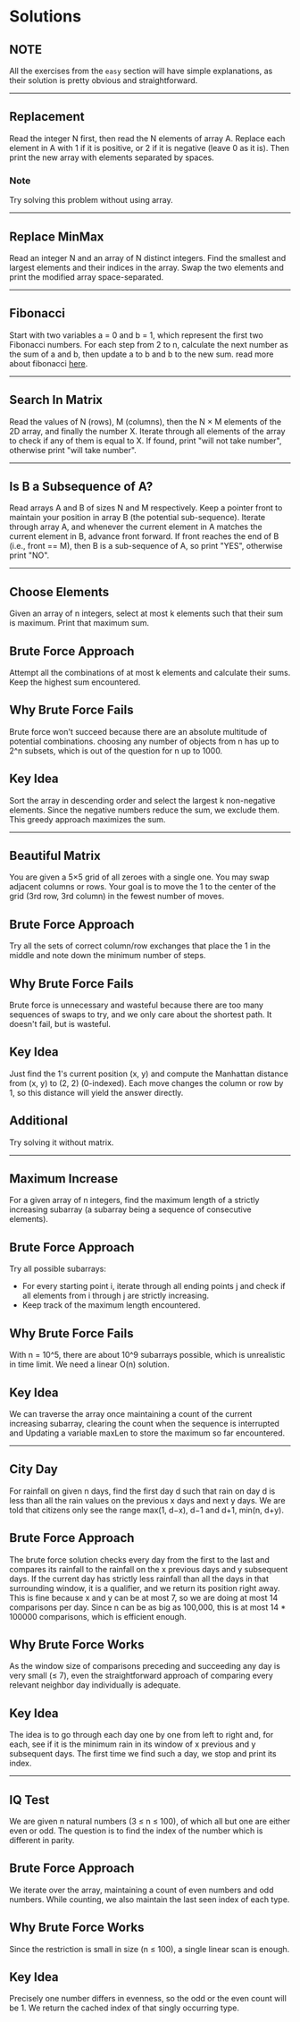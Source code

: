 # Solutions


## NOTE
All the exercises from the `easy` section will have simple explanations, as their solution is pretty obvious and straightforward.

---

## Replacement
Read the integer N first, then read the N elements of array A. Replace each element in A with 1 if it is positive, or 2 if it is negative (leave 0 as it is). Then print the new array with elements separated by spaces.

### Note
Try solving this problem without using array.

---

## Replace MinMax
Read an integer N and an array of N distinct integers. Find the smallest and largest elements and their indices in the array. Swap the two elements and print the modified array space-separated.

---

## Fibonacci
Start with two variables a = 0 and b = 1, which represent the first two Fibonacci numbers. For each step from 2 to n, calculate the next number as the sum of a and b, then update a to b and b to the new sum. read more about fibonacci [here](https://cp-algorithms.com/algebra/fibonacci-numbers.html).

---

## Search In Matrix
Read the values of N (rows), M (columns), then the N × M elements of the 2D array, and finally the number X. Iterate through all elements of the array to check if any of them is equal to X. If found, print "will not take number", otherwise print "will take number".

---

## Is B a Subsequence of A?
Read arrays A and B of sizes N and M respectively. Keep a pointer front to maintain your position in array B (the potential sub-sequence). Iterate through array A, and whenever the current element in A matches the current element in B, advance front forward. If front reaches the end of B (i.e., front == M), then B is a sub-sequence of A, so print "YES", otherwise print "NO".

---

## Choose Elements
Given an array of n integers, select at most k elements such that their sum is maximum. Print that maximum sum.

## Brute Force Approach
Attempt all the combinations of at most k elements and calculate their sums. Keep the highest sum encountered.

## Why Brute Force Fails
Brute force won't succeed because there are an absolute multitude of potential combinations. choosing any number of objects from n has up to 2^n subsets, which is out of the question for n up to 1000.

## Key Idea
Sort the array in descending order and select the largest k non-negative elements. Since the negative numbers reduce the sum, we exclude them. This greedy approach maximizes the sum.

---

## Beautiful Matrix
You are given a 5×5 grid of all zeroes with a single one. You may swap adjacent columns or rows. Your goal is to move the 1 to the center of the grid (3rd row, 3rd column) in the fewest number of moves.

## Brute Force Approach
Try all the sets of correct column/row exchanges that place the 1 in the middle and note down the minimum number of steps.

## Why Brute Force Fails
Brute force is unnecessary and wasteful because there are too many sequences of swaps to try, and we only care about the shortest path. It doesn't fail, but is wasteful.

## Key Idea
Just find the 1's current position (x, y) and compute the Manhattan distance from (x, y) to (2, 2) (0-indexed). Each move changes the column or row by 1, so this distance will yield the answer directly.

## Additional
Try solving it without matrix.

---

## Maximum Increase
For a given array of n integers, find the maximum length of a strictly increasing subarray (a subarray being a sequence of consecutive elements).

## Brute Force Approach
Try all possible subarrays:
- For every starting point i, iterate through all ending points j and check if all elements from i through j are strictly increasing.
- Keep track of the maximum length encountered.

## Why Brute Force Fails
With n = 10^5, there are about 10^9 subarrays possible, which is unrealistic in time limit. We need a linear O(n) solution.

## Key Idea
We can traverse the array once maintaining a count of the current increasing subarray, clearing the count when the sequence is interrupted and Updating a variable maxLen to store the maximum so far encountered.

---

## City Day
For rainfall on given n days, find the first day d such that rain on day d is less than all the rain values on the previous x days and next y days. We are told that citizens only see the range max(1, d−x), d−1 and d+1, min(n, d+y).

## Brute Force Approach
The brute force solution checks every day from the first to the last and compares its rainfall to the rainfall on the x previous days and y subsequent days. If the current day has strictly less rainfall than all the days in that surrounding window, it is a qualifier, and we return its position right away. This is fine because x and y can be at most 7, so we are doing at most 14 comparisons per day. Since n can be as big as 100,000, this is at most 14 * 100000 comparisons, which is efficient enough.

## Why Brute Force Works
As the window size of comparisons preceding and succeeding any day is very small (≤ 7), even the straightforward approach of comparing every relevant neighbor day individually is adequate.

## Key Idea
The idea is to go through each day one by one from left to right and, for each, see if it is the minimum rain in its window of x previous and y subsequent days. The first time we find such a day, we stop and print its index.

---

## IQ Test
We are given n natural numbers (3 ≤ n ≤ 100), of which all but one are either even or odd. The question is to find the index of the number which is different in parity.

## Brute Force Approach
We iterate over the array, maintaining a count of even numbers and odd numbers. While counting, we also maintain the last seen index of each type.

## Why Brute Force Works
Since the restriction is small in size (n ≤ 100), a single linear scan is enough.

## Key Idea
Precisely one number differs in evenness, so the odd or the even count will be 1. We return the cached index of that singly occurring type.
